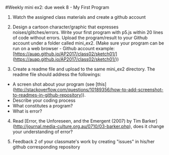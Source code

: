 #Weekly mini ex2: due week 8 - My First Program

1) Watch the assigned class materials and create a github account

2) Design a cartoon character/graphic that expresses noises/glitches/errors. Write your first program with p5.js within 20 lines of code without errors. Upload the program/result to your Github account under a folder called mini_ex2. (Make sure your program can be run on a web browser - Github account example: [https://auap.github.io/AP2017/class02/sketch01/] (https://auap.github.io/AP2017/class02/sketch01/))

3) Create a readme file and upload to the same mini_ex2 directory. The readme file should address the followings:
  
  - A screen shot about your program (see [this] (http://stackoverflow.com/questions/10189356/how-to-add-screenshot-to-readmes-in-github-repository)).
  - Describe your coding process 
  - What constitutes a program?
  - What is error?
  
4) Read [Error, the Unforeseen, and the Emergent (2007) by Tim Barker] (http://journal.media-culture.org.au/0710/03-barker.php), does it change your understanding of error? 

5) Feedback 2 of your classmate's work by creating "issues" in his/her github corresponding repository 
